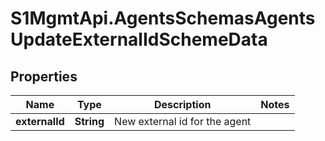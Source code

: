 # S1MgmtApi.AgentsSchemasAgentsUpdateExternalIdSchemeData

## Properties
Name | Type | Description | Notes
------------ | ------------- | ------------- | -------------
**externalId** | **String** | New external id for the agent | 



